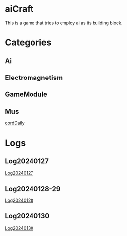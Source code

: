 # aiCraft
This is a game that tries to employ ai as its building block.

# Categories

## Ai

## Electromagnetism

## GameModule

## Mus
[cordDaily](./mainBlog/Mus/cordDaily.md)

# Logs
## Log20240127
[Log20240127](./mainBlog/Logs/20240127workTree.md)

## Log20240128-29
[Log20240128](./mainBlog/Logs/20240128workTree.md)

## Log20240130
[Log20240130](./mainBlog/Logs/20240130workTree.md)
